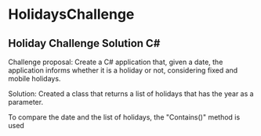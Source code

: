 # HolidaysChallenge


## Holiday Challenge Solution C#

Challenge proposal: Create a C# application that, given a date, the application informs whether it is a holiday or not, considering fixed and mobile holidays.

Solution: Created a class that returns a list of holidays that has the year as a parameter.

To compare the date and the list of holidays, the "Contains()" method is used
